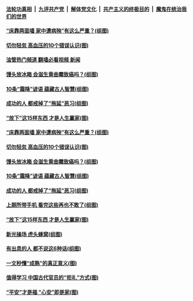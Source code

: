 ####  [法轮功真相](../../../../basic/blob/master/README.md?t=10251101) &nbsp;|&nbsp; [九评共产党](../../../../9ping.md/blob/master/README.md?t=10251101) &nbsp;|&nbsp; [解体党文化](../../../../jtdwh.md/blob/master/README.md?t=10251101)  &nbsp;|&nbsp; [共产主义的终极目的](../../../../gczydzjmd.md/blob/master/README.md?t=10251101) &nbsp;|&nbsp; [魔鬼在统治我们的世界](../../../../mgztzwmdsj.md/blob/master/README.md?t=10251101) 

#### [“床靠两面墙 家中遭病殃”有这么严重？(组图)](../pages/p8/1018906.md?t=10251101) 

#### [切勿轻忽 高血压的10个错误认识(图)](../pages/p8/1019882.md?t=10251101) 

#### [油管热门频道 翻墙必看视频 新闻](http://209.250.226.216:81/youtube.html?10251101)

#### [馒头放冰箱 会滋生黄曲霉致癌吗？(组图)](../pages/p8/1018680.md?t=10251101) 

#### [10条“霜降”谚语 蕴藏古人智慧(组图)](../pages/p8/1019860.md?t=10251101) 

#### [成功的人 都戒掉了“拖延”恶习(组图)](../pages/p8/1018683.md?t=10251101) 

#### [“放下”这15样东西 才是人生赢家(图)](../pages/p8/1019783.md?t=10251101) 


#### [“床靠两面墙 家中遭病殃”有这么严重？(组图)](../pages/p8/1018906.md?t=10251101) 

#### [切勿轻忽 高血压的10个错误认识(图)](../pages/p8/1019882.md?t=10251101) 

#### [馒头放冰箱 会滋生黄曲霉致癌吗？(组图)](../pages/p8/1018680.md?t=10251101) 

#### [10条“霜降”谚语 蕴藏古人智慧(组图)](../pages/p8/1019860.md?t=10251101) 

#### [成功的人 都戒掉了“拖延”恶习(组图)](../pages/p8/1018683.md?t=10251101) 


#### [上厕所带手机 看完这些再也不敢了(组图)](../pages/p8/1018830.md?t=10251101) 

#### [“放下”这15样东西 才是人生赢家(图)](../pages/p8/1019783.md?t=10251101) 


#### [新光操场 虎头蜂窝(组图)](../pages/p8/1019700.md?t=10251101) 

#### [有出息的人 都不说这6种话(组图)](../pages/p8/1019245.md?t=10251101) 



#### [一文秒懂“成熟”的真正意义(图)](../pages/p8/1019651.md?t=10251101) 


#### [值得学习 中国古代官员的“拒礼”方式(图)](../pages/p8/1019603.md?t=10251101) 


#### [“平安”才是福 “心安”即是家(图)](../pages/p8/1019611.md?t=10251101) 


<img src='http://gfw-breaker.win/goodnews/indexes/p8.md' width='0px' height='0px'/>
